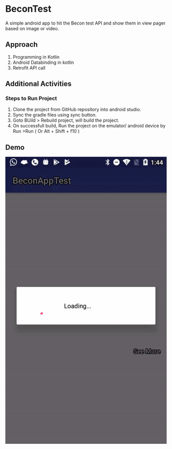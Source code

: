 # BeconTest
A simple android app to hit the Becon test API and show them in view pager based on image or video.
## Approach
1. Programming in Kotlin
2. Android Databinding in kotlin
3. Retrofit API call
## Additional Activities
### Steps to Run Project
1.  Clone the project from GitHub repository into android studio.
2.  Sync the gradle files using sync button.
3.  Goto BUild > Rebuild project, will build the project.
4.  On successfull build, Run the project on the emulator/ android device by Run >Run ( Or Alt + Shift + f10 )
## Demo
![BeconTest Demo](ezgif.com-video-to-gif.gif)
